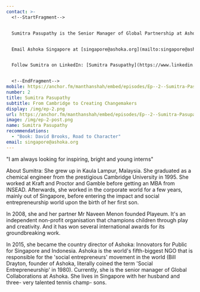 ```yaml
---
contact: >-
  <!--StartFragment-->


  Sumitra Pasupathy is the Senior Manager of Global Partnership at Ashoka.


  Email Ashoka Singapore at [singapore@ashoka.org](mailto:singapore@ashoka.org)


  Follow Sumitra on LinkedIn: [Sumitra Pasupathy](https://www.linkedin.com/in/sumitra-pasupathy-56291/)


  <!--EndFragment-->
mobile: https://anchor.fm/manthanshah/embed/episodes/Ep--2--Sumitra-Pasupathy-From-Cambridge-to-Creating-Changemakers-efban7/a-a2et2b7
number: 2
title: Sumitra Pasupathy
subtitle: From Cambridge to Creating Changemakers
display: /img/ep-2.png
url: https://anchor.fm/manthanshah/embed/episodes/Ep--2--Sumitra-Pasupathy-From-Cambridge-to-Creating-Changemakers-efban7/a-a2et2b7
image: /img/ep-2-post.png
name: Sumitra Pasupathy
recommendations:
  - "Book: David Brooks, Road to Character"
email: singapore@ashoka.org
---
```

<!--StartFragment-->

"I am always looking for inspiring, bright and young interns"

About Sumitra: She grew up in Kaula Lampur, Malaysia. She graduated as a chemical engineer from the prestigious Cambridge University in 1995. She worked at Kraft and Proctor and Gamble before getting an MBA from INSEAD. Afterwards, she worked in the corporate world for a few years, mainly out of Singapore, before entering the impact and social entrepreneurship world upon the birth of her first son.

In 2008, she and her partner Mr Naveen Menon founded Playeum. It's an independent non-profit organisation that champions children through play and creativity. And it has won several international awards for its groundbreaking work.

In 2015, she became the country director of Ashoka: Innovators for Public for Singapore and Indonesia. Ashoka is the world's fifth-biggest NGO that is responsible for the 'social entrepreneurs' movement in the world (Bill Drayton, founder of Ashoka, literally coined the term 'Social Entrepreneurship' in 1980). Currently, she is the senior manager of Global Collaborations at Ashoka. She lives in Singapore with her husband and three- very talented tennis champ- sons.

<!--EndFragment-->
